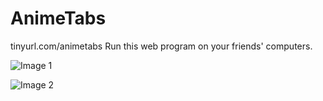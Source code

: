 # AnimeTabs
tinyurl.com/animetabs   Run this web program on your friends' computers.

![Image 1](images/Screenshot%202024-04-09%20at%206.34.20%20PM.png)

![Image 2](images/Screenshot%202024-04-09%20at%206.34.38%20PM.png)
